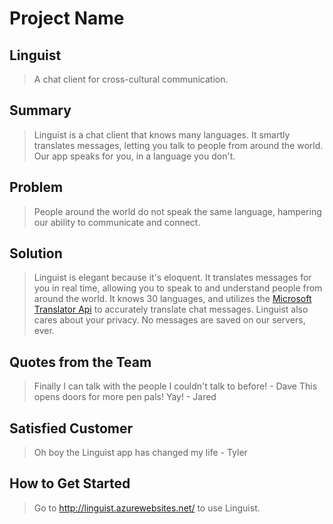 # Project Name #

<!-- 
> This material was originally posted [here](http://www.quora.com/What-is-Amazons-approach-to-product-development-and-product-management). It is reproduced here for posterities sake.

There is an approach called "working backwards" that is widely used at Amazon. They work backwards from the customer, rather than starting with an idea for a product and trying to bolt customers onto it. While working backwards can be applied to any specific product decision, using this approach is especially important when developing new products or features.

For new initiatives a product manager typically starts by writing an internal press release announcing the finished product. The target audience for the press release is the new/updated product's customers, which can be retail customers or internal users of a tool or technology. Internal press releases are centered around the customer problem, how current solutions (internal or external) fail, and how the new product will blow away existing solutions.

If the benefits listed don't sound very interesting or exciting to customers, then perhaps they're not (and shouldn't be built). Instead, the product manager should keep iterating on the press release until they've come up with benefits that actually sound like benefits. Iterating on a press release is a lot less expensive than iterating on the product itself (and quicker!).

If the press release is more than a page and a half, it is probably too long. Keep it simple. 3-4 sentences for most paragraphs. Cut out the fat. Don't make it into a spec. You can accompany the press release with a FAQ that answers all of the other business or execution questions so the press release can stay focused on what the customer gets. My rule of thumb is that if the press release is hard to write, then the product is probably going to suck. Keep working at it until the outline for each paragraph flows. 

Oh, and I also like to write press-releases in what I call "Oprah-speak" for mainstream consumer products. Imagine you're sitting on Oprah's couch and have just explained the product to her, and then you listen as she explains it to her audience. That's "Oprah-speak", not "Geek-speak".

Once the project moves into development, the press release can be used as a touchstone; a guiding light. The product team can ask themselves, "Are we building what is in the press release?" If they find they're spending time building things that aren't in the press release (overbuilding), they need to ask themselves why. This keeps product development focused on achieving the customer benefits and not building extraneous stuff that takes longer to build, takes resources to maintain, and doesn't provide real customer benefit (at least not enough to warrant inclusion in the press release).
 -->
 
## Linguist ##
  >A chat client for cross-cultural communication.

## Summary ##
  >Linguist is a chat client that knows many languages. It smartly translates messages, letting you talk to people from around the world. Our app speaks for you, in a language you don't.

## Problem ##
  >People around the world do not speak the same language, hampering our ability to communicate and connect.

## Solution ##
  >Linguist is elegant because it's eloquent. It translates messages for you in real time, allowing you to speak to and understand people from around the world. It knows 30 languages, and utilizes the [Microsoft Translator Api](http://www.microsoft.com/translator/) to accurately translate chat messages. Linguist also cares about your privacy. No messages are saved on our servers, ever.
  
## Quotes from the Team ##
  > Finally I can talk with the people I couldn't talk to before! - Dave
  > This opens doors for more pen pals! Yay! - Jared

## Satisfied Customer ##
  > Oh boy the Linguist app has changed my life - Tyler

## How to Get Started ##
  > Go to http://linguist.azurewebsites.net/ to use Linguist.

